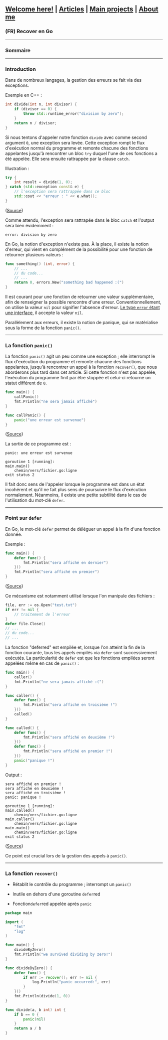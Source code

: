 ## [Welcome here!](https://vpenando.github.io) | [Articles](https://vpenando.github.io/articles.html) | [Main projects](https://vpenando.github.io/projects.html) | [About me](https://vpenando.github.io/about.html)

### (FR) Recover en Go

---

### Sommaire

---

### Introduction
Dans de nombreux langages, la gestion des erreurs se fait via des exceptions.

Exemple en C++ :
```cpp
int divide(int n, int divisor) {
    if (divisor == 0) {
        throw std::runtime_error("division by zero");
    }
    return n / divisor;
}
```
Si nous tentons d'appeler notre fonction `divide` avec comme second argument `0`, une exception sera levée. Cette exception rompt le flux d'exécution normal du programme et remonte chacune des fonctions appelantes jusqu'à rencontrer un bloc `try` duquel l'une de ces fonctions a été appelée. Elle sera ensuite rattrappée par la clause `catch`. 

Illustration :
```cpp
try {
    int result = divide(1, 0);
} catch (std::exception const& e) {
    // l'exception sera rattrappée dans ce bloc
    std::cout << "erreur : " << e.what();
}
```
([Source](http://coliru.stacked-crooked.com/a/d06febe1057c5d33))

Comme attendu, l'exception sera rattrapée dans le bloc `catch` et l'output sera bien évidemment :
```
error: division by zero
```
En Go, la notion d'exception n'existe pas. À la place, il existe la notion d'erreur, qui vient en complément de la possibilité pour une fonction de retourner plusieurs valeurs :
```go
func something() (int, error) {
    // ...
    // du code...
    // ...
    return 0, errors.New("something bad happened :(")
}
```
Il est courant pour une fonction de retourner une valeur supplémentaire, afin de renseigner la possible rencontre d'une erreur.
Conventionnellement, on utilise la valeur `nil` pour signifier l'absence d'erreur. [Le type `error` étant une interface](https://golang.org/pkg/builtin/#error), il accepte la valeur `nil`.

Parallèlement aux erreurs, il existe la notion de panique, qui se matérialise sous la forme de la fonction `panic()`.

---

### La fonction `panic()`
La fonction `panic()` agit un peu comme une exception ; elle interrompt le flux d'exécution du programme et remonte chacune des fonctions appelantes, jusqu'à rencontrer un appel à la fonction `recover()`, que nous aborderons plus tard dans cet article. Si cette fonction n'est pas appelée, l'exécution du programme finit par être stoppée et celui-ci retourne un statut différent de `0`.

```go
func main() {
    callPanic()
    fmt.Println("ne sera jamais affiché")
}

func callPanic() {
    panic("une erreur est survenue")
}
```
([Source](https://play.golang.org/p/HeTJoJtH5TN))

La sortie de ce programme est :
```
panic: une erreur est survenue

goroutine 1 [running]:
main.main()
    chemin/vers/fichier.go:ligne
exit status 2
```
Il fait donc sens de l'appeler lorsque le programme est dans un état incohérent et qu'il ne fait plus sens de poursuivre le flux d'exécution normalement.
Néanmoins, il existe une petite subtilité dans le cas de l'utilisation du mot-clé `defer`.

---

### Point sur `defer`
En Go, le mot-clé `defer` permet de déléguer un appel à la fin d'une fonction donnée.

Exemple :
```go
func main() {
    defer func() {
        fmt.Println("sera affiché en dernier")
    }()
    fmt.Println("sera affiché en premier")
}
```
([Source](https://play.golang.org/p/kQRWpuT1bqD))

Ce mécanisme est notamment utilisé lorsque l'on manipule des fichiers :
```go
file, err := os.Open("test.txt")
if err != nil {
    // traitement de l'erreur
}
defer file.Close()
// ...
// du code...
// ...
```
La fonction "deferred" est empilée et, lorsque l'on atteint la fin de la fonction courante, tous les appels empilés via `defer` sont successivement exécutés.
La particularité de `defer` est que les fonctions empilées seront appelées même en cas de `panic()` :
```go
func main() {
    caller()
    fmt.Println("ne sera jamais affiché :(")
}

func caller() {
    defer func() {
        fmt.Println("sera affiché en troisième !")
    }()
    called()
}

func called() {
    defer func() {
        fmt.Println("sera affiché en deuxième !")
    }()
    defer func() {
        fmt.Println("sera affiché en premier !")
    }()
    panic("panique !")
}
```
Output :
```
sera affiché en premier !
sera affiché en deuxième !
sera affiché en troisième !
panic: panique !

goroutine 1 [running]:
main.called()
    chemin/vers/fichier.go:ligne
main.caller()
    chemin/vers/fichier.go:ligne
main.main()
    chemin/vers/fichier.go:ligne
exit status 2
```
([Source](https://play.golang.org/p/6PCBN0_U9J5))

Ce point est crucial lors de la gestion des appels à `panic()`.

---

### La fonction `recover()`
* Rétablit le contrôle du programme ; interrompt un `panic()`
* Inutile en dehors d'une goroutine `defer`red

* Fonction`defer`red appelée après `panic`
```go
package main

import (
    "fmt"
    "log"
)

func main() {
    divideByZero()
    fmt.Println("we survived dividing by zero!")
}

func divideByZero() {
    defer func() {
        if err := recover(); err != nil {
            log.Println("panic occurred:", err)
        }
    }()
    fmt.Println(divide(1, 0))
}

func divide(a, b int) int {
    if b == 0 {
        panic(nil)
    }
    return a / b
}
```
